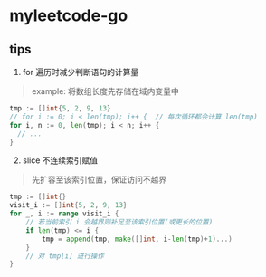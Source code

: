 # myleetcode-go

## tips


1. for 遍历时减少判断语句的计算量

> example: 将数组长度先存储在域内变量中

```go
tmp := []int{5, 2, 9, 13}
// for i := 0; i < len(tmp); i++ {	// 每次循环都会计算 len(tmp)
for i, n := 0, len(tmp); i < n; i++ {
  // ...
}
```

2. slice 不连续索引赋值

> 先扩容至该索引位置，保证访问不越界

```go
tmp := []int{}
visit_i := []int{5, 2, 9, 13}
for _, i := range visit_i {
    // 若当前索引 i 会越界则补足至该索引位置(或更长的位置)
    if len(tmp) <= i {
        tmp = append(tmp, make([]int, i-len(tmp)+1)...)
    }
    // 对 tmp[i] 进行操作
}
```
